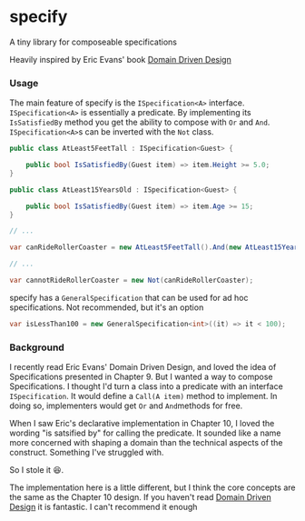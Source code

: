 # specify
A tiny library for composeable specifications

Heavily inspired by Eric Evans' book [Domain Driven Design](https://www.goodreads.com/book/show/179133.Domain_Driven_Design)

### Usage
The main feature of specify is the `ISpecification<A>` interface. `ISpecification<A>` is essentially a predicate. By implementing
its `IsSatisfiedBy` method you get the ability to compose with `Or` and `And`. `ISpecification<A>`s can be inverted with the `Not` class.

```csharp
public class AtLeast5FeetTall : ISpecification<Guest> {

	public bool IsSatisfiedBy(Guest item) => item.Height >= 5.0;
}

public class AtLeast15YearsOld : ISpecification<Guest> {

	public bool IsSatisfiedBy(Guest item) => item.Age >= 15;
}

// ...

var canRideRollerCoaster = new AtLeast5FeetTall().And(new AtLeast15YearsOld());

// ...

var cannotRideRollerCoaster = new Not(canRideRollerCoaster);
```

specify has a `GeneralSpecification` that can be used for ad hoc specifications. Not recommended, but it's an option

```csharp
var isLessThan100 = new GeneralSpecification<int>((it) => it < 100);
```

### Background
I recently read Eric Evans' Domain Driven Design, and loved the idea of Specifications presented in Chapter 9. But I wanted a way
to compose Specifications. I thought I'd turn a class into a predicate with an interface `ISpecification`. 
It would define a `Call(A item)` method to implement. In doing so, implementers would get `Or` and `And`methods for free.

When I saw Eric's declarative implementation in Chapter 10, I loved the wording "is satsified by" for calling the predicate. 
It sounded like a name more concerned with shaping a domain than the technical aspects of the construct. Something I've struggled with.

So I stole it :satisfied:.

The implementation here is a little different, but I think the core concepts are the same as the Chapter 10 design. If you
haven't read [Domain Driven Design](https://www.goodreads.com/book/show/179133.Domain_Driven_Design) it is fantastic.
I can't recommend it enough
